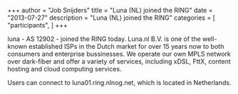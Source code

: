 +++
author = "Job Snijders"
title = "Luna (NL) joined the RING"
date = "2013-07-27"
description = "Luna (NL) joined the RING"
categories = [
    "participants",
]
+++

luna - AS 12902 - joined the RING today. Luna.nl B.V. is one of the well-known established ISPs in the Dutch market for over 15 years now to both consumers and enterprise bussinesses. We operate our own MPLS network over dark-fiber and offer a variety of services, including xDSL, FttX, content hosting and cloud computing services.

Users can connect to luna01.ring.nlnog.net, which is located in Netherlands.

